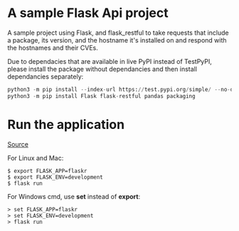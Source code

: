 # A sample Flask Api project

A sample project using Flask, and flask_restful to take requests that include a package, its version, and the hostname it's installed on and respond with the hostnames and their CVEs.

Due to dependacies that are available in live PyPI instead of TestPyPI, please install the package without dependancies and then install dependancies separately:

```python
python3 -m pip install --index-url https://test.pypi.org/simple/ --no-deps api_app
python3 -m pip install Flask flask-restful pandas packaging
```

# Run the application

[Source](https://flask.palletsprojects.com/en/1.1.x/tutorial/factory/)

For Linux and Mac:

```
$ export FLASK_APP=flaskr
$ export FLASK_ENV=development
$ flask run
```

For Windows cmd, use **set** instead of **export**:

```
> set FLASK_APP=flaskr
> set FLASK_ENV=development
> flask run
```
